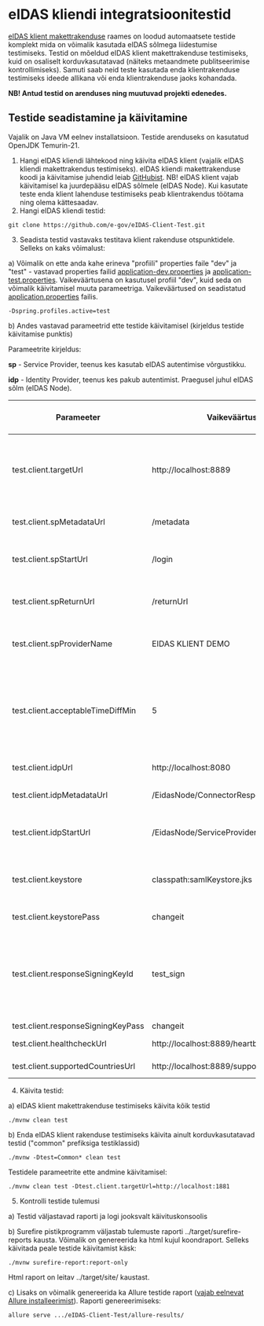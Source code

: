 # eIDAS kliendi integratsioonitestid

[eIDAS klient makettrakenduse](https://github.com/e-gov/eIDAS-Client) raames on loodud automaatsete testide komplekt mida on võimalik kasutada eIDAS sõlmega liidestumise testimiseks. Testid on mõeldud eIDAS klient makettrakenduse testimiseks, kuid on osaliselt korduvkasutatavad (näiteks metaandmete publitseerimise kontrollimiseks). Samuti saab neid teste kasutada enda klientrakenduse testimiseks ideede allikana või enda klientrakenduse jaoks kohandada. 

**NB! Antud testid on arenduses ning  muutuvad projekti edenedes.**

## Testide seadistamine ja käivitamine

Vajalik on Java VM eelnev installatsioon. Testide arenduseks on kasutatud OpenJDK Temurin-21.

1. Hangi eIDAS kliendi lähtekood ning käivita eIDAS klient (vajalik eIDAS kliendi makettrakendus testimiseks). eIDAS kliendi makettrakenduse koodi ja käivitamise juhendid leiab [GitHubist](https://github.com/e-gov/eIDAS-Client). NB! eIDAS klient vajab käivitamisel ka juurdepääsu eIDAS sõlmele (eIDAS Node). Kui kasutate teste enda klient lahenduse testimiseks peab klientrakendus töötama ning olema kättesaadav.
2. Hangi eIDAS kliendi testid:

 `git clone https://github.com/e-gov/eIDAS-Client-Test.git`

3. Seadista testid vastavaks testitava klient rakenduse otspunktidele. Selleks on kaks võimalust:

a) Võimalik on ette anda kahe erineva "profiili" properties faile "dev" ja "test" - vastavad properties failid [application-dev.properties](https://github.com/e-gov/eIDAS-Client-Test/blob/master/src/test/resources/application-dev.properties) ja [application-test.properties](https://github.com/e-gov/eIDAS-Client-Test/blob/master/src/test/resources/application-test.properties). Vaikeväärtusena on kasutusel profiil "dev", kuid seda on võimalik käivitamisel muuta parameetriga. Vaikeväärtused on seadistatud [application.properties](https://github.com/e-gov/eIDAS-Client-Test/blob/master/src/test/resources/application.properties) failis.

`-Dspring.profiles.active=test`

b) Andes vastavad parameetrid ette testide käivitamisel (kirjeldus testide käivitamise punktis)

Parameetrite kirjeldus:

**sp** - Service Provider, teenus kes kasutab eIDAS autentimise võrgustikku.

**idp** - Identity Provider, teenus kes pakub autentimist. Praegusel juhul eIDAS sõlm (eIDAS Node).

| Parameeter | Vaikeväärtus | Vajalik korduvkasutatavatele testidele | Kirjeldus |
|------------|--------------|----------------------------------------|-----------|
| test.client.targetUrl | http://localhost:8889 | Jah | Testitava klientrakenduse Url ja port. SAML vastuses kasutatavad URLid loetakse metaandmetest. |
| test.client.spMetadataUrl | /metadata | Jah | Teenuse metaandmete otspunkt. |
| test.client.spStartUrl | /login | Ei | Teenuse autentimise alustamise otspunkt. |
| test.client.spReturnUrl | /returnUrl | Ei | Teenuse autentimise vastuse otspunkt. |
| test.client.spProviderName | EIDAS KLIENT DEMO | Jah | Teenuse nimi mida reklaamitakse metaandmetes. |
| test.client.acceptableTimeDiffMin | 5 | Ei | Vastuses tagastatava kehtivuse ajaperioodi pikkus. Peab olema sünkroonis kliendi seadistustega. |
| test.client.idpUrl | http://localhost:8080 |  Ei | eIDAS sõlme url ja port. |
| test.client.idpMetadataUrl | /EidasNode/ConnectorResponderMetadata |  Ei |eIDAS sõlme metateabe otspunkt. |
| test.client.idpStartUrl  | /EidasNode/ServiceProvider |  Ei | eIDAS sõlme autentimise alustamise otspunkt. |
| test.client.keystore | classpath:samlKeystore.jks | Ei | Võtmehoidla asukoht testides kasutatavate võtmete hoidmiseks. |
| test.client.keystorePass | changeit | Ei | Võtmehoidla parool. |
| test.client.responseSigningKeyId | test_sign | Ei | Võtmehoidlas oleva võtme alias mida kasutatakse SAML vastuse allkirjastamiseks. eIDAS sõlme vastuse simuleerimiseks. |
| test.client.responseSigningKeyPass | changeit | Ei | Võtme parool. |
| test.client.healthcheckUrl | http://localhost:8889/heartbeat | Ei | Elutukse otspuntki URL. |
| test.client.supportedCountriesUrl | http://localhost:8889/supportedCountries | Ei | Toetatud riikide otspuntki URL. |

4. Käivita testid:

a) eIDAS klient makettrakenduse testimiseks käivita kõik testid

`./mvnw clean test`

b) Enda eIDAS klient rakenduse testimiseks käivita ainult korduvkasutatavad testid ("common" prefiksiga testiklassid)

`./mvnw -Dtest=Common* clean test`

Testidele parameetrite ette andmine käivitamisel:

`./mvnw clean test -Dtest.client.targetUrl=http://localhost:1881`

5. Kontrolli testide tulemusi

a) Testid väljastavad raporti ja logi jooksvalt käivituskonsoolis

b) Surefire pistikprogramm väljastab tulemuste raporti ../target/surefire-reports kausta. Võimalik on genereerida ka html kujul koondraport. Selleks käivitada peale testide käivitamist käsk:

`./mvnw surefire-report:report-only`

Html raport on leitav ../target/site/ kaustast.

c) Lisaks on võimalik genereerida ka Allure testide raport ([vajab eelnevat Allure installeerimist](https://docs.qameta.io/allure/#_installing_a_commandline)). Raporti genereerimiseks:

`allure serve .../eIDAS-Client-Test/allure-results/`
